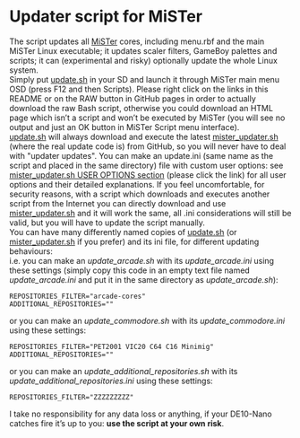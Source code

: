 # Updater script for MiSTer
The script updates all [MiSTer](https://github.com/MiSTer-devel/Main_MiSTer/wiki) cores, including menu.rbf and the main MiSTer Linux executable; it updates scaler filters, GameBoy palettes and scripts; it can (experimental and risky) optionally update the whole Linux system.<br>
Simply put [update.sh](https://github.com/MiSTer-devel/Updater_script_MiSTer/blob/master/update.sh?raw=true) in your SD and launch it through MiSTer main menu OSD (press F12 and then Scripts). Please right click on the links in this README or on the RAW button in GitHub pages in order to actually download the raw Bash script, otherwise you could download an HTML page which isn’t a script and won’t be executed by MiSTer (you will see no output and just an OK button in MiSTer Script menu interface).<br>
[update.sh](https://github.com/MiSTer-devel/Updater_script_MiSTer/blob/master/update.sh?raw=true) will always download and execute the latest [mister_updater.sh](https://github.com/MiSTer-devel/Updater_script_MiSTer/blob/master/mister_updater.sh?raw=true) (where the real update code is) from GitHub, so you will never have to deal with "updater updates". You can make an update.ini (same name as the script and placed in the same directory) file with custom user options: see [mister_updater.sh USER OPTIONS section](https://github.com/MiSTer-devel/Updater_script_MiSTer/blob/1aea60d610601f1e5e88472157ac0dd4851a74dc/mister_updater.sh#L41-L90) (please click the link) for all user options and their detailed explanations. If you feel uncomfortable, for security reasons, with a script which downloads and executes another script from the Internet you can directly download and use [mister_updater.sh](https://github.com/MiSTer-devel/Updater_script_MiSTer/blob/master/mister_updater.sh?raw=true) and it will work the same, all .ini considerations will still be valid, but you will have to update the script manually.<br>
You can have many differently named copies of [update.sh](https://github.com/MiSTer-devel/Updater_script_MiSTer/blob/master/update.sh?raw=true) (or [mister_updater.sh](https://github.com/MiSTer-devel/Updater_script_MiSTer/blob/master/mister_updater.sh?raw=true) if you prefer) and its ini file, for different updating behaviours:<br>
i.e. you can make an *update_arcade.sh* with its *update_arcade.ini* using these settings (simply copy this code in an empty text file named *update_arcade.ini* and put it in the same directory as *update_arcade.sh*):
```
REPOSITORIES_FILTER="arcade-cores"
ADDITIONAL_REPOSITORIES=""
```
or you can make an *update_commodore.sh* with its *update_commodore.ini* using these settings:
```
REPOSITORIES_FILTER="PET2001 VIC20 C64 C16 Minimig"
ADDITIONAL_REPOSITORIES=""
```
or you can make an *update_additional_repositories.sh* with its *update_additional_repositories.ini* using these settings:
```
REPOSITORIES_FILTER="ZZZZZZZZZ"
```
I take no responsibility for any data loss or anything, if your DE10-Nano catches fire it’s up to you: **use the script at your own risk**.
